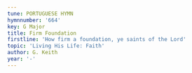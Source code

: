 ```yaml
---
tune: PORTUGUESE HYMN
hymnnumber: '664'
key: G Major
title: Firm Foundation
firstline: 'How firm a foundation, ye saints of the Lord'
topic: 'Living His Life: Faith'
author: G. Keith
year: '-'
---
```

